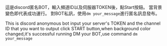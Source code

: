 這是discord匿名BOT，輸入頻道ID以及伺服器TOKEN後，點Start按鈕。
當背景變色即代表成功運行。
對BOT私訊，使用`dm your_message`進行匿名訊息發布。

This is discord anonymous bot
input your server's TOKEN and the channel ID that you want to output
click START button,when background color changed,it's successful running
DM your BOT,use command `dm your_message`
